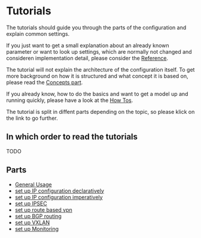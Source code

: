 # Tutorials

The tutorials should guide you through the parts of the configuration and explain
common settings.

If you just want to get a small explanation about an already known parameter
or want to look up settings, which are normally not changed and consideren implementation
detail, please consider the [Reference](../reference/index.md).

The tutorial will not explain the architecture of the configuration itself.
To get more background on how it is structured and what concept it is based on,
please read the [Concepts part](../concepts/index.md).

If you already know, how to do the basics and want to get a model up and running quickly,
please have a look at the [How Tos](../how-tos/index.md).

The tutorial is split in diffent parts depending on the topic,
so please klick on the link to go further.

## In which order to read the tutorials

TODO

## Parts

* [General Usage](./general_usage.md)
* [set up IP configuration declaratively](./declarative_ip_configuration.md)
* [set up IP configuration imperatively](./imperative_ip_configuration.md)
* [set up IPSEC](./setup_ipsec.md)
* [set up route based vpn](./route_based_vpn.md)
* [set up BGP routing](./setup_routing.md)
* [set up VXLAN](./setup_vxlan.md)
* [set up Monitoring](./setup_monitoring.md)


